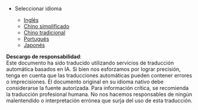 * Seleccionar idioma

    * [Inglés](../../../../../../../..)
    * [Chino simplificado](../../../../../../../../translations/cn)
    * [Chino tradicional](../../../../../../../../translations/tw)
    * [Portugués](../../../../../../../../translations/pt-br)
    * [Japonés](../../../../../../../../translations/ja-jp)

**Descargo de responsabilidad**:  
Este documento ha sido traducido utilizando servicios de traducción automática basados en IA. Si bien nos esforzamos por lograr precisión, tenga en cuenta que las traducciones automáticas pueden contener errores o imprecisiones. El documento original en su idioma nativo debe considerarse la fuente autorizada. Para información crítica, se recomienda la traducción profesional humana. No nos hacemos responsables de ningún malentendido o interpretación errónea que surja del uso de esta traducción.